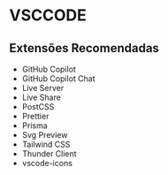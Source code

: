 # VSCCODE

## Extensões Recomendadas
- GitHub Copilot
- GitHub Copilot Chat
- Live Server
- Live Share
- PostCSS
- Prettier
- Prisma
- Svg Preview
- Tailwind CSS
- Thunder Client
- vscode-icons